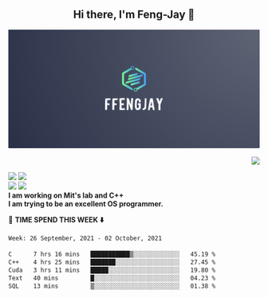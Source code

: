 <h2 align="center"> Hi there, I'm Feng-Jay 👋 </h2>  

![](https://github.com/Feng-Jay/DataStruct/blob/master/Image/1.png)  

<img align="right" src="https://github-readme-stats.vercel.app/api?username=Feng-Jay&show_icons=true&icon_color=CE1D2D&text_color=718096&bg_color=ffffff&hide_title=true" />


&emsp;

![](https://visitor-badge.glitch.me/badge?page_id=Feng-Jay.readme)
![](https://img.shields.io/badge/Concentrate-Cpp-blue)  
![](https://img.shields.io/badge/Rust-primer-orange)
![](https://img.shields.io/badge/Target-OS-9cf)  
**I am working on Mit's lab and C++**  
**I am trying to be an excellent OS programmer.**  


📘 **TIME SPEND THIS WEEK ⬇️**
<!--START_SECTION:waka-->
```text
Week: 26 September, 2021 - 02 October, 2021

C      7 hrs 16 mins   ███████████▒░░░░░░░░░░░░░   45.19 % 
C++    4 hrs 25 mins   ███████░░░░░░░░░░░░░░░░░░   27.45 % 
Cuda   3 hrs 11 mins   █████░░░░░░░░░░░░░░░░░░░░   19.80 % 
Text   40 mins         █░░░░░░░░░░░░░░░░░░░░░░░░   04.23 % 
SQL    13 mins         ▒░░░░░░░░░░░░░░░░░░░░░░░░   01.38 % 
```
<!--END_SECTION:waka-->
